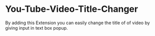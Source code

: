 # You-Tube-Video-Title-Changer
By adding this Extension you can easily change the title of of video by giving input in text box popup.
